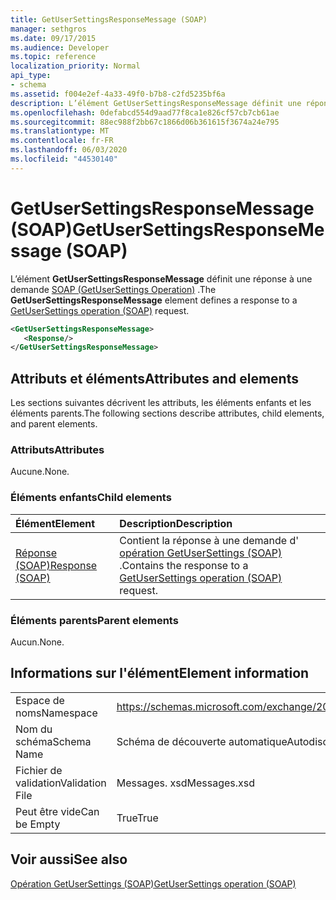 ```yaml
---
title: GetUserSettingsResponseMessage (SOAP)
manager: sethgros
ms.date: 09/17/2015
ms.audience: Developer
ms.topic: reference
localization_priority: Normal
api_type:
- schema
ms.assetid: f004e2ef-4a33-49f0-b7b8-c2fd5235bf6a
description: L’élément GetUserSettingsResponseMessage définit une réponse à une demande SOAP (GetUserSettings Operation).
ms.openlocfilehash: 0defabcd554d9aad77f8ca1e826cf57cb7cb61ae
ms.sourcegitcommit: 88ec988f2bb67c1866d06b361615f3674a24e795
ms.translationtype: MT
ms.contentlocale: fr-FR
ms.lasthandoff: 06/03/2020
ms.locfileid: "44530140"
---
```

# <a name="getusersettingsresponsemessage-soap"></a><span data-ttu-id="b2f51-103">GetUserSettingsResponseMessage (SOAP)</span><span class="sxs-lookup"><span data-stu-id="b2f51-103">GetUserSettingsResponseMessage (SOAP)</span></span>

<span data-ttu-id="b2f51-104">L’élément **GetUserSettingsResponseMessage** définit une réponse à une demande [SOAP (GetUserSettings Operation)](getusersettings-operation-soap.md) .</span><span class="sxs-lookup"><span data-stu-id="b2f51-104">The **GetUserSettingsResponseMessage** element defines a response to a [GetUserSettings operation (SOAP)](getusersettings-operation-soap.md) request.</span></span> 
  
```XML
<GetUserSettingsResponseMessage>
   <Response/>
</GetUserSettingsResponseMessage>
```

## <a name="attributes-and-elements"></a><span data-ttu-id="b2f51-105">Attributs et éléments</span><span class="sxs-lookup"><span data-stu-id="b2f51-105">Attributes and elements</span></span>

<span data-ttu-id="b2f51-106">Les sections suivantes décrivent les attributs, les éléments enfants et les éléments parents.</span><span class="sxs-lookup"><span data-stu-id="b2f51-106">The following sections describe attributes, child elements, and parent elements.</span></span>
  
### <a name="attributes"></a><span data-ttu-id="b2f51-107">Attributs</span><span class="sxs-lookup"><span data-stu-id="b2f51-107">Attributes</span></span>

<span data-ttu-id="b2f51-108">Aucune.</span><span class="sxs-lookup"><span data-stu-id="b2f51-108">None.</span></span>
  
### <a name="child-elements"></a><span data-ttu-id="b2f51-109">Éléments enfants</span><span class="sxs-lookup"><span data-stu-id="b2f51-109">Child elements</span></span>

|<span data-ttu-id="b2f51-110">**Élément**</span><span class="sxs-lookup"><span data-stu-id="b2f51-110">**Element**</span></span>|<span data-ttu-id="b2f51-111">**Description**</span><span class="sxs-lookup"><span data-stu-id="b2f51-111">**Description**</span></span>|
|:-----|:-----|
|[<span data-ttu-id="b2f51-112">Réponse (SOAP)</span><span class="sxs-lookup"><span data-stu-id="b2f51-112">Response (SOAP)</span></span>](response-soap.md) <br/> |<span data-ttu-id="b2f51-113">Contient la réponse à une demande d' [opération GetUserSettings (SOAP)](getusersettings-operation-soap.md) .</span><span class="sxs-lookup"><span data-stu-id="b2f51-113">Contains the response to a [GetUserSettings operation (SOAP)](getusersettings-operation-soap.md) request.</span></span>  <br/> |
   
### <a name="parent-elements"></a><span data-ttu-id="b2f51-114">Éléments parents</span><span class="sxs-lookup"><span data-stu-id="b2f51-114">Parent elements</span></span>

<span data-ttu-id="b2f51-115">Aucun.</span><span class="sxs-lookup"><span data-stu-id="b2f51-115">None.</span></span>
  
## <a name="element-information"></a><span data-ttu-id="b2f51-116">Informations sur l'élément</span><span class="sxs-lookup"><span data-stu-id="b2f51-116">Element information</span></span>

|||
|:-----|:-----|
|<span data-ttu-id="b2f51-117">Espace de noms</span><span class="sxs-lookup"><span data-stu-id="b2f51-117">Namespace</span></span>  <br/> |https://schemas.microsoft.com/exchange/2010/Autodiscover  <br/> |
|<span data-ttu-id="b2f51-118">Nom du schéma</span><span class="sxs-lookup"><span data-stu-id="b2f51-118">Schema Name</span></span>  <br/> |<span data-ttu-id="b2f51-119">Schéma de découverte automatique</span><span class="sxs-lookup"><span data-stu-id="b2f51-119">Autodiscover schema</span></span>  <br/> |
|<span data-ttu-id="b2f51-120">Fichier de validation</span><span class="sxs-lookup"><span data-stu-id="b2f51-120">Validation File</span></span>  <br/> |<span data-ttu-id="b2f51-121">Messages. xsd</span><span class="sxs-lookup"><span data-stu-id="b2f51-121">Messages.xsd</span></span>  <br/> |
|<span data-ttu-id="b2f51-122">Peut être vide</span><span class="sxs-lookup"><span data-stu-id="b2f51-122">Can be Empty</span></span>  <br/> |<span data-ttu-id="b2f51-123">True</span><span class="sxs-lookup"><span data-stu-id="b2f51-123">True</span></span>  <br/> |
   
## <a name="see-also"></a><span data-ttu-id="b2f51-124">Voir aussi</span><span class="sxs-lookup"><span data-stu-id="b2f51-124">See also</span></span>



[<span data-ttu-id="b2f51-125">Opération GetUserSettings (SOAP)</span><span class="sxs-lookup"><span data-stu-id="b2f51-125">GetUserSettings operation (SOAP)</span></span>](getusersettings-operation-soap.md)


